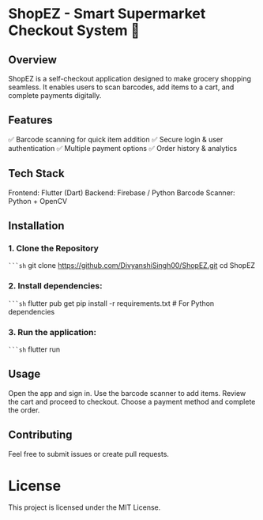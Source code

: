 # ShopEZ - Smart Supermarket Checkout System 🛒
## Overview
ShopEZ is a self-checkout application designed to make grocery shopping seamless. It enables users to scan barcodes, add items to a cart, and complete payments digitally.

## Features
✅ Barcode scanning for quick item addition
✅ Secure login & user authentication
✅ Multiple payment options
✅ Order history & analytics

## Tech Stack
Frontend: Flutter (Dart)
Backend: Firebase / Python
Barcode Scanner: Python + OpenCV

## Installation
### **1. Clone the Repository**
` ```sh `
git clone https://github.com/DivyanshiSingh00/ShopEZ.git
cd ShopEZ


### **2. Install dependencies:**
` ```sh `
flutter pub get
pip install -r requirements.txt  # For Python dependencies


### **3. Run the application:**
` ```sh `
flutter run



## Usage
Open the app and sign in.
Use the barcode scanner to add items.
Review the cart and proceed to checkout.
Choose a payment method and complete the order.

## Contributing
Feel free to submit issues or create pull requests.

# License
This project is licensed under the MIT License.
